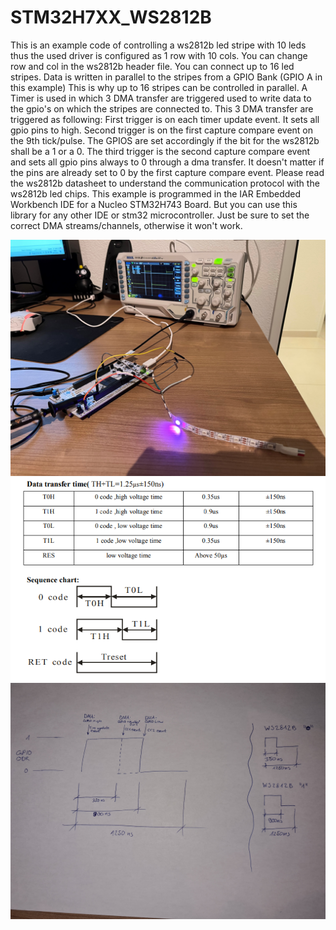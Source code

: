 # STM32H7XX_WS2812B

This is an example code of controlling a ws2812b led stripe
with 10 leds thus the used driver is configured as 1 row with 10
cols. You can change row and col in the ws2812b header file.
You can connect up to 16 led stripes. Data is written in
parallel to the stripes from a GPIO Bank (GPIO A in this example)
This is why up to 16 stripes can be controlled in parallel.
A Timer is used in which 3 DMA transfer are triggered used to 
write data to the gpio's on which the stripes are connected to.
This 3 DMA transfer are triggered as following:
First trigger is on each timer update event. It sets all gpio pins to high.
Second trigger is on the first capture compare event on the 9th
tick/pulse. The GPIOS are set accordingly if the bit for the
ws2812b shall be a 1 or a 0. 
The third trigger is the second capture compare event and sets
all gpio pins always to 0 through a dma transfer. It doesn't matter
if the pins are already set to 0 by the first capture compare
event.
Please read the ws2812b datasheet to understand the communication
protocol with the ws2812b led chips.
This example is programmed in the IAR Embedded Workbench IDE for
a Nucleo STM32H743 Board. 
But you can use this library for any other IDE or stm32 
microcontroller. Just be sure to set the correct DMA
streams/channels, otherwise it won't work.

![led](./led.jpg)
![led](./WS2812B_Protocol_1.PNG)
![led](./WS2812B_Protocol_2.jpg)
